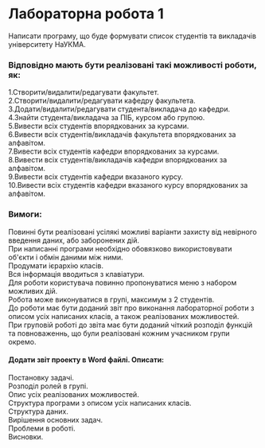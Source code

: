 <h1>Лабораторна робота 1</h1>
Написати програму, що буде формувати список студентів та викладачів університету НаУКМА.

<h3>Відповідно мають бути реалізовані такі можливості роботи, як:</h3>

1.Створити/видалити/редагувати факультет.<br>
2.Створити/видалити/редагувати кафедру факультета.<br>
3.Додати/видалити/редагувати студента/викладача до кафедри.<br>
4.Знайти студента/викладача за ПІБ, курсом або групою.<br>
5.Вивести всіх студентів впорядкованих за курсами.<br>
6.Вивести всіх студентів/викладачів факультета впорядкованих за алфавітом.<br>
7.Вивести всіх студентів кафедри впорядкованих за курсами.<br>
8.Вивести всіх студентів/викладачів кафедри впорядкованих за алфавітом.<br>
9.Вивести всіх студентів кафедри вказаного курсу.<br>
10.Вивести всіх студентів кафедри вказаного курсу впорядкованих за алфавітом.
 

<h3>Вимоги:</h3>

Повинні бути реалізовані усілякі можливі варіанти захисту від невірного введення даних, або заборонених дій.<br>
При написанні програми необхідно обовязково використовувати об'єкти і обмін даними між ними.<br>
Продумати ієрархію класів.<br>
Вся інформація вводиться з клавіатури.<br>
Для роботи користувача повинно пропонуватися меню з набором можливих дій.<br>
Робота може виконуватися в групі, максимум з 2 студентів.<br>
До роботи має бути доданий звіт про виконання лабораторної роботи з описом усіх написаних класів, а також реалізованих можливостей.<br>
При груповій роботі до звіта має бути доданий чіткий розподіл функцій та повноваженнь, що були реалізовані кожним учасником групи окремо.
<h4>Додати звіт проекту в Word файлі. Описати:</h4>

Постановку задачі.<br>
Розподіл ролей в групі.<br>
Опис усіх реалізованих можливостей.<br>
Cтруктура програми з описом усіх написаних класів.<br>
Структура даних.<br>
Вирішення основних задач.<br>
Проблеми в роботі.<br>
Висновки.
